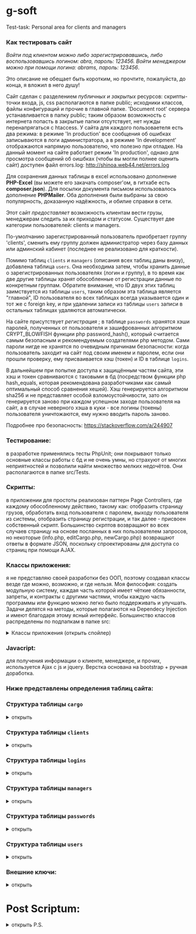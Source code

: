 # g-soft
Test-task: Personal area for clients and managers

### Как тестировать сайт
*Войти под клиентом можно либо зарегистрировавшись, либо воспользовавшись логином: abra, пароль: 123456. Войти менеджером можно при помощи логина: abrams, пароль: 123456*.

Это описание не обещает быть коротким, но прочтите, пожалуйста, до конца, я вложил в него душу!

Сайт сделан с разделением *публичных и закрытых* ресурсов: скрипты-точки входа, js, css располагаются в папке public; исходники классов, файлы конфигураций и прочие в главной папке. 'Document root' сервера устанавливается в папку public; таким образом возможность с интернета попасть в закрытые папки отсутствует, нет нужды перенапрягаться с htaccess. У сайта для каждого пользоваетеля есть два режима: в режиме 'In production' все сообщения об ошибках записываются в логи администратора, а в режиме 'In development' отображаются напрямую пользователю, что полезно при отладке. На данный момент на сайте работает режим 'In production', однако для просмотра сообщений об оишбках (чтобы вы могли полнее оценить сайт) доступен файл errors.log: http://shinoa.web44.net/errors.log

Для сохранения данных таблицы в excel использовано дополнение **PHP-Excel** (вы можете его закачать composer'ом, в гитхабе есть **composer.json**). Для посылки документа письмом использовалось дополнение **PHPMailer**. Оба дополнения были выбраны за свою популярность, доказанную надёжность, и обилие справки в сети.

Этот сайт *предоставляет* возможность клиентам вести грузы, менеджерам следить за их приходом и статусом. 
Существует две категории пользователей: clients и managers. 

По-умолчанию зарегистрированный пользователь приобретает группу 'clients', сменить ему группу должен администратор через базу данных или админский кабинет (последнее не реализовано для краткости).

Помимо таблиц `clients` и `managers` (описания всех таблиц даны внизу), добавлена таблица `users`. Она необходима затем, чтобы хранить данные о зарегистрированных пользователях (логин и группу), в то время как две другие таблицы хранят обособленные от регистрации данные по конкретным группам. Обратите внимание, что ID двух этих таблиц заимствуется из таблицы `users`, таким образом эта таблица является "главной", ID пользователя во всех таблицах всегда указывается один и тот же с foreign key, и при удалении записи из таблицы `users` записи в остальных таблицах удаляются автоматически.

На сайте присутствует *регистрация* ; в таблице `passwords` хранятся хэши паролей, полученных от пользователя и зашифрованных алгоритмом CRYPT_BLOWFISH функции php password_hash(), который считается самым безопасным и рекомендуемым создателями php методом. Сами пароли нигде не хранятся по очевидным причинам безопасности: когда пользователь заходит на сайт под своим именем и паролем, если они прошли проверку, ему присваивается хэш (токен) и ID в таблице `logins`. 

В дальнейшем при попытке доступа к защищённым частям сайта, эти хэш и токен сравниваются с таковыми в бд (посредством функции php hash_equals, которая рекомендована разработчиками как самый оптимальный способ сравнения хешей). Хэш генерируется алгоритмом sha256 и не представляет особой взломоустойчивости, зато он генерируется заново при каждом успешном заходе пользователя на сайт, а в случае неверного хэша в куки - все логины (токены) пользователя уничтожаются, ему нужно вводить пароль заново.

Подробнее про безопасность: https://stackoverflow.com/a/244907

### Тестирование: 
в разработке применялись тесты PhpUnit; они покрывают только основные классы работы с бд и не очень умны, но страхуют от многих неприятностей и позволили найти множество мелких недочётов. Они располагаются в папке src/Tests.

### Скрипты: 
в приложении для простоты реализован паттерн Page Controllers, где каждому обособленному действию, такому как: отобразить страницу грузов, обработать вход пользователя с паролем, выходу пользователя из системы, отобразить страницу регистрации, и так далее - присвоен собственный скрипт. Большинство скрптов возвращают во всех случаев страницу на основе посланных в них пользователем запросов, но некоторые (info.php, editCargo.php, newCargo.php) возвращают ответы в формате JSON, поскольку спроектированы для доступа со страниц при помощи AJAX.

### Классы приложения: 
я не представляю своей разработки без ООП, поэтому создавал классы везде где можно, возможно, и где нельзя. Моя философия: создать модульную систему, каждая часть которой имеет чёткие обязанности, запреты, и контракты с другими частями, чтобы каждую часть программы или функцию можно легко было поддерживать и улучшать. Задачи делятся на методы, которые полагаются на Dependecy Injection и имеют благодаря этому ясный интерфейс.
Большинство классов распределены по подпапкам в папке src:  

<details>
  <summary>Классы приложения (открыть спойлер)</summary>
  
#### Controllers: 
контроллеры находятся на вершине в иерархии объектов приложения. Они имеют право работать с пользовательским вводом, делегировать вывод страницы классам View, обработку ошибок классу ErrorHelper. Контроллеры обычно содержат методы, справляющиеся с конкретными задачами, например, метод CargoContoller::List() отображает страницу списка грузов. У контроллеров есть методы типа PageController::post(), PageController::noPost(), который позволяют в самом начале работы контроллера выполнить некоторые действия (обработать входные данные post, get, cookie, или их отсутствие) в заданном в виде анонимной функции обработчике. Такая лямбда выполняется только если в нужном массиве входных данных есть искомый ключ/или же он отсутствует (как зададите). 

#### Input: 
методы работы с пользовательским вводом, проще говоря - валидаторы. **Все данные**, которые пришли любому скрипту **от пользователя**, должны пройти здесь проверку. Некоторые валидаторы во всех случаях возвращают правильные данные (если от пользователя неверные, то берут дефолтные), например, SearchQueryValidator, поскольку данные от него идут для уточнения выборки грузов из бд, и всегда нужны, независимо от ввода пользователя. Другие возвращают false в случае малейшем ошибки (CargoValidator, RegFormValidator), а если всё правильно, то возвращают отфильтрованные и проверенные, то есть абсолютно достоверные данные в виде объекта или массива, которые затем применяет контроллер для работы с бд.

#### Database: 
"жернова" приложения, эти классы называются "мапперы", поскольку в большинстве своём они связывают (map) таблицы базы данных с конкретными классами php. Все операции с вводом данных в таблицу применяют Prepared Statements для исключения возможности sql-инъекции. На каждую таблицу - собственный маппер, хотя некоторые мапперы в связи со спецификой работы обращаются сразу к нескольким таблицам. Для связи с бд применяется объект PDO, который передаётся в виде ссылки, один на весь скрипт. В случае, если в маппере выполняется не один sql запрос типа insert/update, а несколько, применяется Транзакция, в случае сбоя в одном из запросов, база откатывается (rollback) к прежнему состоянию.

#### Entities: 
"сущности", классы, которые представляют основные  объекты, которыми оперируют другие классы: пользователь, клиент, менеджер, груз. Сущности упрощают DI, позволяя перемещать данные между классами  в виде одной переменной. В сумме классы Input, Database и Entities составляют уровень "model" архитектуры MVC.

#### Views: 
единственные классы кроме ErrorHelper'а, которые имеют право отображать пользователю что-либо. Задача View в том, чтобы подготовить к отображению "сухие" данные, полученные из model. В качестве шаблонизатора использован популярный и проверенный в Симфони **Twig**.

#### Прочие классы, достойные заметки:

Loader заключает в себе методы хранения и получения общих для всего скрипта данных: объекта PDO, адреса главной директории сайта. StatusSelector позволяет управлять статусом приложения, получать его из конфигурационного файла, отображать пользователю при желании. Класс  Pager создаёт ссылки пажинации для таблицы грузов.
</details>



### Javacript: 
для получения информации о клиенте, менеджере, и прочих, используется Ajax с js и jquery. Верстка основана на bootstrap + ручная доработка. 

### Ниже представлены определения таблиц сайта:

###  Структура таблицы `cargo`
<details>
  <summary>открыть</summary>
  <pre>CREATE TABLE `cargo` (
  `id` int(11) NOT NULL,
  `container` varchar(50) COLLATE utf8_unicode_ci DEFAULT NULL,
  `client_id` int(11) DEFAULT NULL,
  `man_id` int(11) DEFAULT NULL,
  `date_arrival` datetime DEFAULT NULL,
  `status` enum('awaiting','on board','finished') COLLATE utf8_unicode_ci NOT NULL DEFAULT 'awaiting'
) ENGINE=InnoDB DEFAULT CHARSET=utf8 COLLATE=utf8_unicode_ci; </pre>
</details>

### Структура таблицы `clients`

<details>
  <summary>открыть</summary>
  <pre>CREATE TABLE `clients` (
  `id` int(11) NOT NULL,
  `company_name` varchar(255) COLLATE utf8_unicode_ci DEFAULT NULL,
  `inn` varchar(20) COLLATE utf8_unicode_ci DEFAULT NULL,
  `address` varchar(2000) COLLATE utf8_unicode_ci DEFAULT NULL,
  `email` varchar(255) COLLATE utf8_unicode_ci DEFAULT NULL,
  `tel` varchar(20) COLLATE utf8_unicode_ci DEFAULT NULL
) ENGINE=InnoDB DEFAULT CHARSET=utf8 COLLATE=utf8_unicode_ci;</pre>
</details>

### Структура таблицы `logins`

<details>
  <summary>открыть</summary>
  <pre>CREATE TABLE `logins` (
  `id` int(11) NOT NULL,
  `token` varchar(256) COLLATE utf8_unicode_ci DEFAULT NULL,
  `userid` int(11) DEFAULT NULL
) ENGINE=InnoDB DEFAULT CHARSET=utf8 COLLATE=utf8_unicode_ci;</pre>
</details>

### Структура таблицы `managers`

<details>
  <summary>открыть</summary>
  <pre>CREATE TABLE `managers` (
  `id` int(11) NOT NULL,
  `surname` varchar(255) COLLATE utf8_unicode_ci DEFAULT NULL,
  `name` varchar(255) COLLATE utf8_unicode_ci DEFAULT NULL,
  `email` varchar(255) COLLATE utf8_unicode_ci DEFAULT NULL,
  `tel` varchar(20) COLLATE utf8_unicode_ci DEFAULT NULL
) ENGINE=InnoDB DEFAULT CHARSET=utf8 COLLATE=utf8_unicode_ci;</pre>
</details>

### Структура таблицы `passwords`

<details>
  <summary>открыть</summary>
  <pre>CREATE TABLE `passwords` (
  `userid` int(11) NOT NULL,
  `hash` varchar(255) COLLATE utf8_unicode_ci NOT NULL
) ENGINE=InnoDB DEFAULT CHARSET=utf8 COLLATE=utf8_unicode_ci;</pre>
</details>

### Структура таблицы `users`

<details>
  <summary>открыть</summary>
  <pre>CREATE TABLE `users` (
  `id` int(11) NOT NULL,
  `username` varchar(255) COLLATE utf8_unicode_ci DEFAULT NULL,
  `usergroup` enum('client','manager') COLLATE utf8_unicode_ci DEFAULT 'client'
) ENGINE=InnoDB DEFAULT CHARSET=utf8 COLLATE=utf8_unicode_ci;</pre>
</details>

### Внешние ключи: 

<details>
  <summary>открыть</summary>
  <pre>--
-- Ограничения внешнего ключа таблицы `cargo`
--

ALTER TABLE `cargo`
  ADD CONSTRAINT `cargo_ibfk_1` FOREIGN KEY (`client_id`) REFERENCES `clients` (`id`) ON DELETE CASCADE ON UPDATE CASCADE,
  ADD CONSTRAINT `cargo_ibfk_2` FOREIGN KEY (`man_id`) REFERENCES `managers` (`id`) ON DELETE CASCADE ON UPDATE CASCADE;

--
-- Ограничения внешнего ключа таблицы `clients`
--
<details>
  <summary>открыть</summary>
  <pre></pre>
</details>
ALTER TABLE `clients`
  ADD CONSTRAINT `clients_ibfk_1` FOREIGN KEY (`id`) REFERENCES `users` (`id`) ON DELETE CASCADE ON UPDATE CASCADE;

--
-- Ограничения внешнего ключа таблицы `logins`
--
ALTER TABLE `logins`
  ADD CONSTRAINT `logins_ibfk_1` FOREIGN KEY (`userid`) REFERENCES `users` (`id`) ON DELETE CASCADE ON UPDATE CASCADE;

--
-- Ограничения внешнего ключа таблицы `managers`
--
ALTER TABLE `managers`
  ADD CONSTRAINT `managers_ibfk_1` FOREIGN KEY (`id`) REFERENCES `users` (`id`) ON DELETE CASCADE ON UPDATE CASCADE;

--
-- Ограничения внешнего ключа таблицы `passwords`
--
ALTER TABLE `passwords`
  ADD CONSTRAINT `passwords_ibfk_1` FOREIGN KEY (`userid`) REFERENCES `users` (`id`) ON DELETE CASCADE ON UPDATE CASCADE;</pre>
</details>



# Post Scriptum:

<details>
  <summary>открыть P.S.</summary>
 Я хотел делать сайт модульным, его части  - с понятными интерфейсами, задачами, ограничениями и договорами, но я лишь начинающий программист. Ввиду этого при всех моих стараниях задокументировать и упростить, мой код всё равно может быть запутанным для слабозаинтересованного человека. Прошу вас, если у вас есть какие-нибудь комментарии или жалобы, пишите их мне. В коде может встречаться части на английском и на русском языке, это связано с тем, что некоторые из них брались с прошлых проектов, плюс я часто меняю язык по настроению, но в данной работе старался везде в php коде использовать английским, и в будущем буду стремиться к тому же.
</details>
